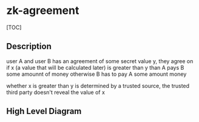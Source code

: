 # zk-agreement

[TOC]

## Description

user A and user B has an agreement of some secret value y, they agree on if x (a value that will be calculated later) is greater than y than A pays B some amounnt of money otherwise B has to pay A some amount money

whether x is greater than y is determined by a trusted source, the trusted third party doesn't reveal the value of x

## High Level Diagram
